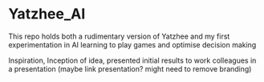 # Yatzhee_AI
This repo holds both a rudimentary version of Yatzhee and my first experimentation in AI learning to play games and optimise decision making


Inspiration, Inception of idea, presented initial results to work colleagues in a presentation (maybe link presentation? might need to remove branding)
